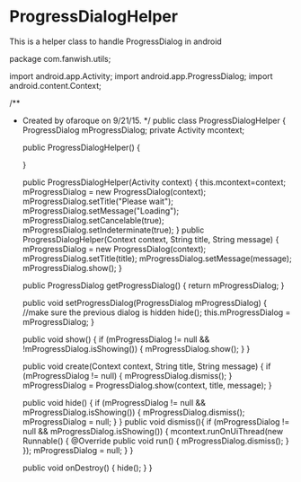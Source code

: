 # ProgressDialogHelper
This is a helper class to handle ProgressDialog in android 

package com.fanwish.utils;

import android.app.Activity;
import android.app.ProgressDialog;
import android.content.Context;

/**
 * Created by ofaroque on 9/21/15.
 */
public class ProgressDialogHelper {
    ProgressDialog mProgressDialog;
    private Activity mcontext;

    public ProgressDialogHelper() {

    }

    public ProgressDialogHelper(Activity context) {
        this.mcontext=context;
        mProgressDialog = new ProgressDialog(context);
        mProgressDialog.setTitle("Please wait");
        mProgressDialog.setMessage("Loading");
        mProgressDialog.setCancelable(true);
        mProgressDialog.setIndeterminate(true);
    }
    public ProgressDialogHelper(Context context, String title, String message) {
        mProgressDialog = new ProgressDialog(context);
        mProgressDialog.setTitle(title);
        mProgressDialog.setMessage(message);
        mProgressDialog.show();
    }

    public ProgressDialog getProgressDialog() {
        return mProgressDialog;
    }

    public void setProgressDialog(ProgressDialog mProgressDialog) {
        //make sure the previous dialog is hidden
        hide();
        this.mProgressDialog = mProgressDialog;
    }

    public void show() {
        if (mProgressDialog != null && !mProgressDialog.isShowing()) {
            mProgressDialog.show();
        }
    }

    public void create(Context context, String title, String message) {
        if (mProgressDialog != null) {
            mProgressDialog.dismiss();
        }
        mProgressDialog = ProgressDialog.show(context, title, message);
    }

    public void hide() {
        if (mProgressDialog != null && mProgressDialog.isShowing()) {
            mProgressDialog.dismiss();
            mProgressDialog = null;
        }
    }
    public void dismiss(){
        if (mProgressDialog != null && mProgressDialog.isShowing()) {
            mcontext.runOnUiThread(new Runnable() {
                @Override
                public void run() {
                    mProgressDialog.dismiss();
                }
            });
            mProgressDialog = null;
        }
    }

    public void onDestroy() {
        hide();
    }
}

